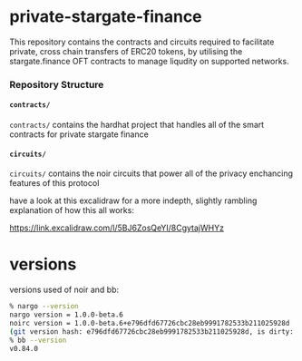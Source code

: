 # private-stargate-finance

This repository contains the contracts and circuits required to facilitate private, cross chain transfers of ERC20 tokens, by utilising the stargate.finance OFT contracts to manage liqudity on supported networks.

### Repository Structure

#### `contracts/`

`contracts/` contains the hardhat project that handles all of the smart contracts for private stargate finance

#### `circuits/`

`circuits/` contains the noir circuits that power all of the privacy enchancing features of this protocol

have a look at this excalidraw for a more indepth, slightly rambling explanation of how this all works:

[https://link.excalidraw.com/l/5BJ6ZosQeYI/8CgytajWHYz
](https://link.excalidraw.com/l/5BJ6ZosQeYI/8CgytajWHYz)

# versions

versions used of noir and bb:

```bash
% nargo --version
nargo version = 1.0.0-beta.6
noirc version = 1.0.0-beta.6+e796dfd67726cbc28eb9991782533b211025928d
(git version hash: e796dfd67726cbc28eb9991782533b211025928d, is dirty: false)
% bb --version
v0.84.0
```
